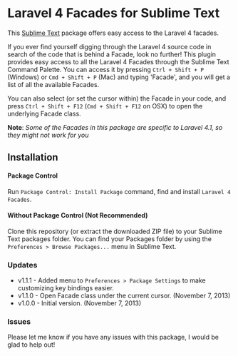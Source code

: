 # Laravel 4 Facades for Sublime Text

This [Sublime Text](http://www.sublimetext.com) package offers easy access to the Laravel 4 facades.

If you ever find yourself digging through the Laravel 4 source code in search of the code that is behind a Facade, look no further! This plugin provides easy access to all the Laravel 4 Facades through the Sublime Text Command Palette. You can access it by pressing `Ctrl + Shift + P` (Windows) or `Cmd + Shift + P` (Mac) and typing 'Facade', and  you will get a list of all the available Facades.

You can also select (or set the cursor within) the Facade in your code, and press `Ctrl + Shift + F12` (`Cmd + Shift + F12` on OSX) to open the underlying Facade class.

**Note**: *Some of the Facades in this package are specific to Laravel 4.1, so they might not work for you*

## Installation ##

#### Package Control ####

Run `Package Control: Install Package` command, find and install `Laravel 4 Facades`.

#### Without Package Control (Not Recommended) ####

Clone this repository (or extract the downloaded ZIP file) to your Sublime Text packages folder. You can find your Packages folder by using the `Preferences > Browse Packages...` menu in Sublime Text.

### Updates ###

* v1.1.1 - Added menu to `Preferences > Package Settings` to make customizing key bindings easier.
* v1.1.0 - Open Facade class under the current cursor. (November 7, 2013)
* v1.0.0 - Initial version. (November 7, 2013)


### Issues ###

Please let me know if you have any issues with this package, I would be glad to help out!
